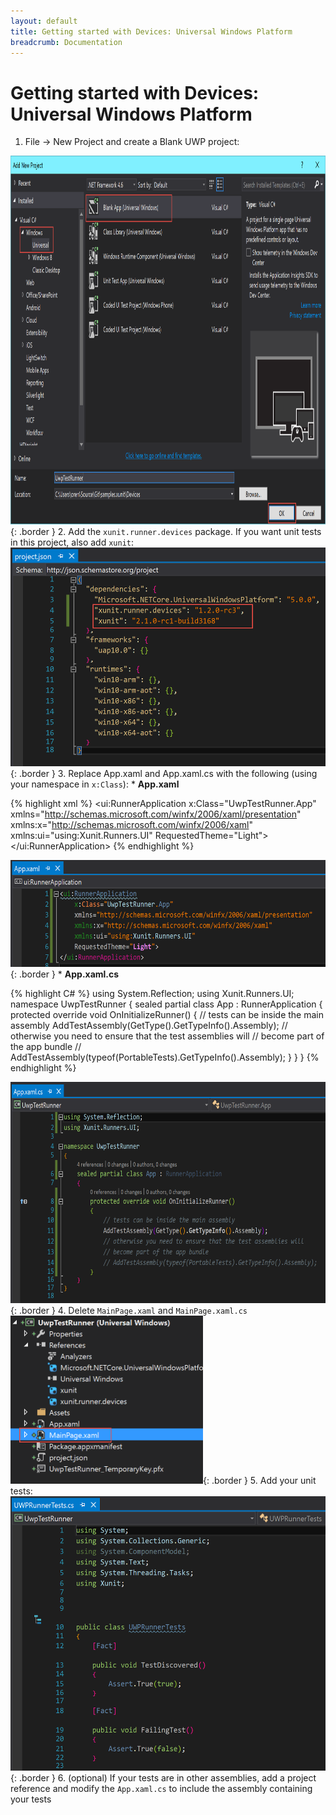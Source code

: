 ```yaml
---
layout: default
title: Getting started with Devices: Universal Windows Platform
breadcrumb: Documentation
---
```

# Getting started with Devices: Universal Windows Platform

1. File -> New Project and create a Blank UWP project:

<img src="../images/getting-started-devices-uwp/CreateProject.png" width="944" height="590" />{: .border }
2. Add the `xunit.runner.devices` package. If you want unit tests in this project, also add `xunit`:
<img src="../images/getting-started-devices-uwp/AddPackages.png" width="527" height="350"/>{: .border }
3. Replace App.xaml and App.xaml.cs with the following (using your namespace in `x:Class`):
	* **App.xaml**

{% highlight xml %}
<ui:RunnerApplication
    x:Class="UwpTestRunner.App"
    xmlns="http://schemas.microsoft.com/winfx/2006/xaml/presentation"
    xmlns:x="http://schemas.microsoft.com/winfx/2006/xaml"
    xmlns:ui="using:Xunit.Runners.UI"
    RequestedTheme="Light">
</ui:RunnerApplication>
{% endhighlight %} 

<img src="../images/getting-started-devices-uwp/App.xaml.png" width="601" height="171" />{: .border }
	* **App.xaml.cs**

{% highlight C# %}
using System.Reflection;
using Xunit.Runners.UI;
namespace UwpTestRunner
{
    sealed partial class App : RunnerApplication
    {
        protected override void OnInitializeRunner()
        {
            // tests can be inside the main assembly
            AddTestAssembly(GetType().GetTypeInfo().Assembly);
            // otherwise you need to ensure that the test assemblies will 
            // become part of the app bundle
            // AddTestAssembly(typeof(PortableTests).GetTypeInfo().Assembly);
        }
    }
}
{% endhighlight %} 

<img src="../images/getting-started-devices-uwp/App.xaml.cs.png" width="670" height="354" />{: .border }
4. Delete `MainPage.xaml` and `MainPage.xaml.cs`
<img src="../images/getting-started-devices-uwp/DeleteMainPage.png" width="308" height="269" />{: .border }
5. Add your unit tests:
<img src="../images/getting-started-devices-uwp/AddTests.png" width="543" height="439" />{: .border }
6. (optional) If your tests are in other assemblies, add a project reference and modify the `App.xaml.cs` to include the assembly containing your tests
